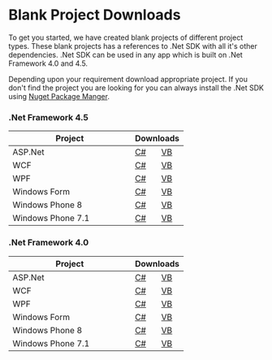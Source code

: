 ﻿
<h1><span class="glyphicon glyphicon-download-alt"></span> Blank Project Downloads</h1>

To get you started, we have created blank projects of different project types. These blank projects has a references to .Net SDK with all it's other dependencies. .Net SDK can be used in any app which is built on .Net Framework 4.0 and 4.5.

Depending upon your requirement download appropriate project. If you don't find the project you are looking for you can always install the .Net SDK using <a href="http://www.nuget.org/packages/Appacitive/" target="_blank">Nuget Package Manger</a>.


<div class="clear ptm"></div>
<div class="row">
	<div class="col-md-6 col-sm-12">
		<h3>.Net Framework 4.5</h3>
		<table>
			<thead>
				<tr>
					<th width="70%">Project</th>
					<th width="30%" colspan="2" align="center">Downloads</th>
				</tr>
			</thead>
			<tbody>
				<tr>
					<td>ASP.Net</td>
					<td><a href="http://devcenter.appacitive.com/blank-project/windows/Appacitive.0.9.9/net45/asp-net/csharp/AspNetStarterProject.zip">C#</a></td>
					<td><a href="http://devcenter.appacitive.com/blank-project/windows/Appacitive.0.9.9/net45/asp-net/vb/AspNetStarterProject.zip">VB</a></td>
				</tr>
				<tr>
					<td>WCF</td>
					<td><a href="#">C#</a></td>
					<td><a href="#">VB</a></td>
				</tr>
				<tr>
					<td>WPF</td>
					<td><a href="#">C#</a></td>
					<td><a href="#">VB</a></td>
				</tr>
				<tr>
					<td>Windows Form</td>
					<td><a href="http://devcenter.appacitive.com/blank-project/windows/Appacitive.0.9.9/net45/win-form/csharp/WinFormStarterProject.zip">C#</a></td>
					<td><a href="http://devcenter.appacitive.com/blank-project/windows/Appacitive.0.9.9/net45/win-form/vb/WinFormStarterProject.zip">VB</a></td>
				</tr>
				<tr>
					<td>Windows Phone 8</td>
					<td><a href="http://devcenter.appacitive.com/blank-project/windows/Appacitive.0.9.9/net45/wp8/csharp/WP8StarterProject.zip">C#</a></td>
					<td><a href="http://devcenter.appacitive.com/blank-project/windows/Appacitive.0.9.9/net45/wp8/vb/WP8StarterProject.zip">VB</a></td>
				</tr>
				<tr>
					<td>Windows Phone 7.1</td>
					<td><a href="http://devcenter.appacitive.com/blank-project/windows/Appacitive.0.9.9/net45/wp7/csharp/WP7StarterProject.zip">C#</a></td>
					<td><a href="http://devcenter.appacitive.com/blank-project/windows/Appacitive.0.9.9/net45/wp7/vb/WP7StarterProject.zip">VB</a></td>
				</tr>
			</tbody>
		</table>
		<div class="clear ptl"></div>
	</div>
	<div class="col-md-6 col-sm-12">
		<h3>.Net Framework 4.0</h3>
		<table>
			<thead>
				<tr>
					<th width="70%">Project</th>
					<th width="30%" colspan="2" align="center">Downloads</th>
				</tr>
			</thead>
			<tbody>
				<tr>
					<td>ASP.Net</td>
					<td><a href="http://devcenter.appacitive.com/blank-project/windows/Appacitive.0.9.9/net40/asp-net/csharp/AspNetStarterProject.zip">C#</a></td>
					<td><a href="http://devcenter.appacitive.com/blank-project/windows/Appacitive.0.9.9/net40/asp-net/vb/AspNetStarterProject.zip">VB</a></td>
				</tr>
				<tr>
					<td>WCF</td>
					<td><a href="#">C#</a></td>
					<td><a href="#">VB</a></td>
				</tr>
				<tr>
					<td>WPF</td>
					<td><a href="#">C#</a></td>
					<td><a href="#">VB</a></td>
				</tr>
				<tr>
					<td>Windows Form</td>
					<td><a href="http://devcenter.appacitive.com/blank-project/windows/Appacitive.0.9.9/net40/win-form/csharp/WinFormStarterProject.zip">C#</a></td>
					<td><a href="http://devcenter.appacitive.com/blank-project/windows/Appacitive.0.9.9/net40/win-form/vb/WinFormStarterProject.zip">VB</a></td>
				</tr>
				<tr>
					<td>Windows Phone 8</td>
					<td><a href="http://devcenter.appacitive.com/blank-project/windows/Appacitive.0.9.9/net40/wp8/csharp/WP8StarterProject.zip">C#</a></td>
					<td><a href="http://devcenter.appacitive.com/blank-project/windows/Appacitive.0.9.9/net40/wp8/vb/WP8StarterProject.zip">VB</a></td>
				</tr>
				<tr>
					<td>Windows Phone 7.1</td>
					<td><a href="http://devcenter.appacitive.com/blank-project/windows/Appacitive.0.9.9/net40/wp7/csharp/WP7StarterProject.zip">C#</a></td>
					<td><a href="http://devcenter.appacitive.com/blank-project/windows/Appacitive.0.9.9/net40/wp7/vb/WP7StarterProject.zip">VB</a></td>
				</tr>
			</tbody>
		</table>
	</div>
</div>
